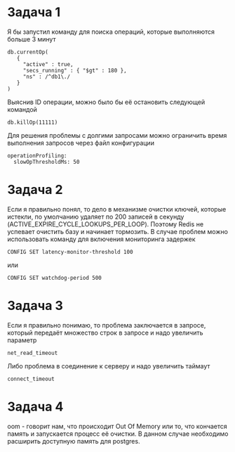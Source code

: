 # Задача 1
Я бы запустил команду для поиска операций, которые выполняются больше 3 минут
```doctest
db.currentOp(
   {
     "active" : true,
     "secs_running" : { "$gt" : 180 },
     "ns" : /^db1\./
   }
)
```
Выяснив ID операции, можно было бы её остановить следующей командой
```doctest
db.killOp(11111)
```
Для решения проблемы с долгими запросами можно ограничить время выполнения запросов через файл конфигурации
```doctest
operationProfiling:
  slowOpThresholdMs: 50
```

# Задача 2
Если я правильно понял, то дело в механизме очистки ключей, которые истекли, по умолчанию удаляет по 200 записей в секунду (ACTIVE_EXPIRE_CYCLE_LOOKUPS_PER_LOOP). Поэтому Redis не успевает очистить базу и начинает тормозить.
В случае проблем можно использовать команду для включения мониторинга задержек
```doctest
CONFIG SET latency-monitor-threshold 100
```
или
```doctest
CONFIG SET watchdog-period 500
```

# Задача 3
Если я правильно понимаю, то проблема заключается в запросе, который передаёт множество строк в запросе и надо увеличить параметр
```doctest
net_read_timeout
```
Либо проблема в соединение к серверу и надо увеличить таймаут
```doctest
connect_timeout
```

# Задача 4
oom - говорит нам, что происходит Out Of Memory или то, что кончается память и запускается процесс её очистки.
В данном случае необходимо расширить доступную память для postgres.